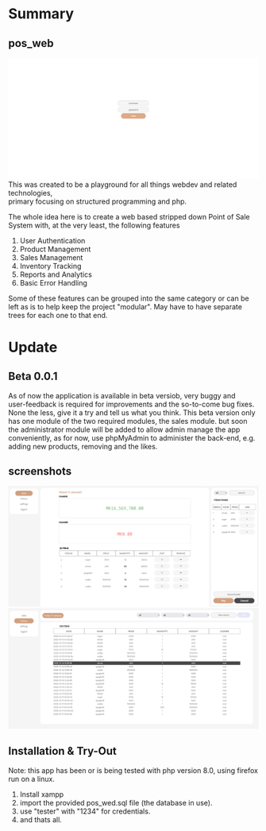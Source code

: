 # Summary
## pos_web
![home screen](https://github.com/Javanoo/pos_web/blob/main/pos1.png)
This was created to be a playground for all things webdev and related technologies,<br> primary focusing on structured programming and php. 

The whole idea here is to create a web based stripped down Point of Sale System with, at the very least, the following features

1. User Authentication
2. Product Management
3. Sales Management
4. Inventory Tracking
5. Reports and Analytics
6. Basic Error Handling

Some of these features can be grouped into the same category or can be left as is to help keep the project "modular". May have to have separate trees for each one to that end.

# Update
## Beta 0.0.1
As of now the application is available in beta versiob, very buggy and <br> user-feedback is required for improvements and the so-to-come bug fixes.
None the less, give it a try and tell us what you think.
This beta version only has one module of the two required modules, the sales module.
but soon the administrator module will be added to allow admin manage the app conveniently, as for now,
use phpMyAdmin to administer the back-end, e.g. adding new products, removing and the likes.

## screenshots
![home screen](https://github.com/Javanoo/pos_web/blob/main/pos2.png)
![home screen](https://github.com/Javanoo/pos_web/blob/main/pos3.png)


## Installation & Try-Out
Note: this app has been or is being tested with php version 8.0, using firefox run on a linux.
1. Install xampp
2. import the provided pos_wed.sql file (the database in use).
3. use "tester" with "1234" for credentials.
4. and thats all. 
